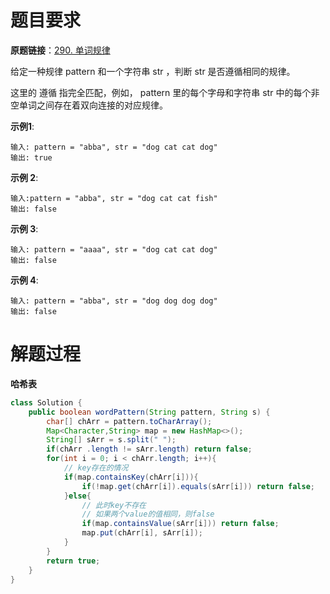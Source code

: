 # 题目要求

**原题链接**：[290. 单词规律](https://leetcode-cn.com/problems/word-pattern/)

给定一种规律 pattern 和一个字符串 str ，判断 str 是否遵循相同的规律。

这里的 遵循 指完全匹配，例如， pattern 里的每个字母和字符串 str 中的每个非空单词之间存在着双向连接的对应规律。

**示例1**:

```
输入: pattern = "abba", str = "dog cat cat dog"
输出: true
```


**示例 2**:

```
输入:pattern = "abba", str = "dog cat cat fish"
输出: false
```


**示例 3**:

```
输入: pattern = "aaaa", str = "dog cat cat dog"
输出: false
```


**示例 4**:

```
输入: pattern = "abba", str = "dog dog dog dog"
输出: false
```



# 解题过程

**哈希表**

```java
class Solution {
    public boolean wordPattern(String pattern, String s) {
        char[] chArr = pattern.toCharArray();
        Map<Character,String> map = new HashMap<>();
        String[] sArr = s.split(" ");
        if(chArr .length != sArr.length) return false;
        for(int i = 0; i < chArr.length; i++){
            // key存在的情况
            if(map.containsKey(chArr[i])){
                if(!map.get(chArr[i]).equals(sArr[i])) return false;
            }else{
                // 此时key不存在
                // 如果两个value的值相同，则false
                if(map.containsValue(sArr[i])) return false;
                map.put(chArr[i], sArr[i]);
            }
        }
        return true;                          
    }
}
```

